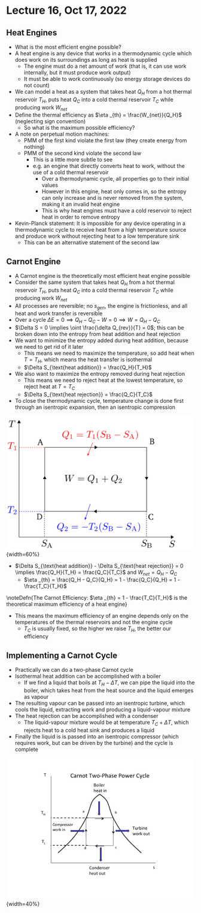 # Lecture 16, Oct 17, 2022

## Heat Engines

* What is the most efficient engine possible?
* A heat engine is any device that works in a thermodynamic cycle which does work on its surroundings as long as heat is supplied
	* The engine must do a net amount of work (that is, it can use work internally, but it must produce work output)
	* It must be able to work continuously (so energy storage devices do not count)
* We can model a heat as a system that takes heat $Q_H$ from a hot thermal reservoir $T_H$, puts heat $Q_C$ into a cold thermal reservoir $T_C$ while producing work $W_{net}$
* Define the thermal efficiency as $\eta _{th} = \frac{W_{net}}{Q_H}$ (neglecting sign convention)
	* So what is the maximum possible efficiency?
* A note on perpetual motion machines:
	* PMM of the first kind violate the first law (they create energy from nothing)
	* PMM of the second kind violate the second law
		* This is a little more subtle to see
		* e.g. an engine that directly converts heat to work, without the use of a cold thermal reservoir
			* Over a thermodynamic cycle, all properties go to their initial values
			* However in this engine, heat only comes in, so the entropy can only increase and is never removed from the system, making it an invalid heat engine
			* This is why heat engines must have a cold reservoir to reject heat in order to remove entropy
* Kevin-Planck statement: It is impossible for any device operating in a thermodynamic cycle to receive heat from a high temperature source and produce work without rejecting heat to a low temperature sink
	* This can be an alternative statement of the second law

## Carnot Engine

* A Carnot engine is the theoretically most efficient heat engine possible
* Consider the same system that takes heat $Q_H$ from a hot thermal reservoir $T_H$, puts heat $Q_C$ into a cold thermal reservoir $T_C$ while producing work $W_{net}$
* All processes are reversible; no $s_{gen}$, the engine is frictionless, and all heat and work transfer is reversible
* Over a cycle $\Delta E = 0 \implies Q_H - Q_C - W = 0 \implies W = Q_H - Q_C$
* $\Delta S = 0 \implies \oint \frac{\delta Q_{rev}}{T} = 0$; this can be broken down into the entropy from heat addition and heat rejection
* We want to minimize the entropy added during heat addition, because we need to get rid of it later
	* This means we need to maximize the temperature, so add heat when $T = T_H$, which means the heat transfer is isothermal
	* $\Delta S_{\text{heat addition}} = \frac{Q_H}{T_H}$
* We also want to maximize the entropy removed during heat rejection
	* This means we need to reject heat at the lowest temperature, so reject heat at $T = T_C$
	* $\Delta S_{\text{heat rejection}} = \frac{Q_C}{T_C}$
* To close the thermodynamic cycle, temperature change is done first through an isentropic expansion, then an isentropic compression

![Carnot engine on a $T$-$S$ diagram](imgs/lec16_1.png){width=60%}

* $\Delta S_{\text{heat addition}} - \Delta S_{\text{heat rejection}} = 0 \implies \frac{Q_H}{T_H} = \frac{Q_C}{T_C}$ and $W_{net} = Q_H - Q_C$
	* $\eta _{th} = \frac{Q_H - Q_C}{Q_H} = 1 - \frac{Q_C}{Q_H} = 1 - \frac{T_C}{T_H}$

\noteDefn{The Carnot Efficiency: $\eta _{th} = 1 - \frac{T_C}{T_H}$ is the theoretical maximum efficiency of a heat engine}

* This means the maximum efficiency of an engine depends only on the temperatures of the thermal reservoirs and not the engine cycle
	* $T_C$ is usually fixed, so the higher we raise $T_H$, the better our efficiency

## Implementing a Carnot Cycle

* Practically we can do a two-phase Carnot cycle
* Isothermal heat addition can be accomplished with a boiler
	* If we find a liquid that boils at $T_H - \Delta T$, we can pipe the liquid into the boiler, which takes heat from the heat source and the liquid emerges as vapour
* The resulting vapour can be passed into an isentropic turbine, which cools the liquid, extracting work and producing a liquid-vapour mixture
* The heat rejection can be accomplished with a condenser
	* The liquid-vapour mixture would be at temperature $T_C + \Delta T$, which rejects heat to a cold heat sink and produces a liquid
* Finally the liquid is is passed into an isentropic compressor (which requires work, but can be driven by the turbine) and the cycle is complete

![Two-phase Carnot cycle on a $T$-$S$ diagram](imgs/lec16_2.jpg){width=40%}

